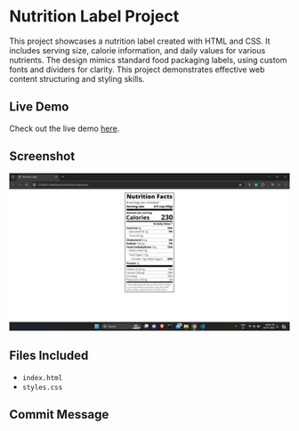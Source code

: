 # Nutrition Label Project

This project showcases a nutrition label created with HTML and CSS. It includes serving size, calorie information, and daily values for various nutrients. The design mimics standard food packaging labels, using custom fonts and dividers for clarity. This project demonstrates effective web content structuring and styling skills.

## Live Demo

Check out the live demo [here]([URL_OF_YOUR_HOSTED_PROJECT](https://jaxesh.github.io/Nutrition-Facts/)).

## Screenshot

![Nutrition Label Screenshot](Finalview.png)

## Files Included

- `index.html`
- `styles.css`

## Commit Message

